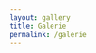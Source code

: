 ```yaml
---
layout: gallery
title: Galerie
permalink: /galerie
---
```

		
<a href="gallery/20170515-DSC04785.jpg" data-lightbox="gallery"><img alt="" src="gallery/20170515-DSC04785.jpg"></a>
<a href="gallery/23.jpg" data-lightbox="gallery"><img alt="" src="gallery/23.jpg"></a>
<a href="gallery/25.jpg" data-lightbox="gallery"><img alt="" src="gallery/25.jpg"></a>
<a href="gallery/CIMG3002.jpg" data-lightbox="gallery"><img alt="" src="gallery/CIMG3002.jpg"></a>
<a href="gallery/CIMG3004.jpg" data-lightbox="gallery"><img alt="" src="gallery/CIMG3004.jpg"></a>
<a href="gallery/CIMG3006.jpg" data-lightbox="gallery"><img alt="" src="gallery/CIMG3006.jpg"></a>
<a href="gallery/CIMG3007.jpg" data-lightbox="gallery"><img alt="" src="gallery/CIMG3007.jpg"></a>
<a href="gallery/CIMG3008.jpg" data-lightbox="gallery"><img alt="" src="gallery/CIMG3008.jpg"></a>
<a href="gallery/CIMG3015.jpg" data-lightbox="gallery"><img alt="" src="gallery/CIMG3015.jpg"></a>
<a href="gallery/CIMG3019.jpg" data-lightbox="gallery"><img alt="" src="gallery/CIMG3019.jpg"></a>
<a href="gallery/CIMG3020.jpg" data-lightbox="gallery"><img alt="" src="gallery/CIMG3020.jpg"></a>
<a href="gallery/CIMG3022.jpg" data-lightbox="gallery"><img alt="" src="gallery/CIMG3022.jpg"></a>
<a href="gallery/CIMG3026.jpg" data-lightbox="gallery"><img alt="" src="gallery/CIMG3026.jpg"></a>
<a href="gallery/CIMG3030.jpg" data-lightbox="gallery"><img alt="" src="gallery/CIMG3030.jpg"></a>
<a href="gallery/CIMG3036.jpg" data-lightbox="gallery"><img alt="" src="gallery/CIMG3036.jpg"></a>
<a href="gallery/CIMG3040.jpg" data-lightbox="gallery"><img alt="" src="gallery/CIMG3040.jpg"></a>
<a href="gallery/CIMG3053.jpg" data-lightbox="gallery"><img alt="" src="gallery/CIMG3053.jpg"></a>
<a href="gallery/CIMG3101.jpg" data-lightbox="gallery"><img alt="" src="gallery/CIMG3101.jpg"></a>
<a href="gallery/CIMG3105.jpg" data-lightbox="gallery"><img alt="" src="gallery/CIMG3105.jpg"></a>
<a href="gallery/CIMG3107.jpg" data-lightbox="gallery"><img alt="" src="gallery/CIMG3107.jpg"></a>
<a href="gallery/CIMG3112.jpg" data-lightbox="gallery"><img alt="" src="gallery/CIMG3112.jpg"></a>
<a href="gallery/CIMG3137.jpg" data-lightbox="gallery"><img alt="" src="gallery/CIMG3137.jpg"></a>
<a href="gallery/CIMG3139.jpg" data-lightbox="gallery"><img alt="" src="gallery/CIMG3139.jpg"></a>
<a href="gallery/CIMG3141.jpg" data-lightbox="gallery"><img alt="" src="gallery/CIMG3141.jpg"></a>
<a href="gallery/CIMG3143.jpg" data-lightbox="gallery"><img alt="" src="gallery/CIMG3143.jpg"></a>
<a href="gallery/CIMG3144.jpg" data-lightbox="gallery"><img alt="" src="gallery/CIMG3144.jpg"></a>
<a href="gallery/CIMG3147.jpg" data-lightbox="gallery"><img alt="" src="gallery/CIMG3147.jpg"></a>
<a href="gallery/CIMG3151.jpg" data-lightbox="gallery"><img alt="" src="gallery/CIMG3151.jpg"></a>
<a href="gallery/CIMG3168.jpg" data-lightbox="gallery"><img alt="" src="gallery/CIMG3168.jpg"></a>
<a href="gallery/CIMG3172.jpg" data-lightbox="gallery"><img alt="" src="gallery/CIMG3172.jpg"></a>
<a href="gallery/CIMG3173.jpg" data-lightbox="gallery"><img alt="" src="gallery/CIMG3173.jpg"></a>
<a href="gallery/DSC04790.JPG" data-lightbox="gallery"><img alt="" src="gallery/DSC04790.JPG"></a>
<a href="gallery/DSCN0390.jpg" data-lightbox="gallery"><img alt="" src="gallery/DSCN0390.jpg"></a>
<a href="gallery/DSCN0391.jpg" data-lightbox="gallery"><img alt="" src="gallery/DSCN0391.jpg"></a>
<a href="gallery/DSCN0393.jpg" data-lightbox="gallery"><img alt="" src="gallery/DSCN0393.jpg"></a>
<a href="gallery/DSCN0395.jpg" data-lightbox="gallery"><img alt="" src="gallery/DSCN0395.jpg"></a>
<a href="gallery/DSCN0399.jpg" data-lightbox="gallery"><img alt="" src="gallery/DSCN0399.jpg"></a>
<a href="gallery/DSCN0400.jpg" data-lightbox="gallery"><img alt="" src="gallery/DSCN0400.jpg"></a>
<a href="gallery/DSCN0406.jpg" data-lightbox="gallery"><img alt="" src="gallery/DSCN0406.jpg"></a>
<a href="gallery/DSCN0410.jpg" data-lightbox="gallery"><img alt="" src="gallery/DSCN0410.jpg"></a>
<a href="gallery/DSCN0436.jpg" data-lightbox="gallery"><img alt="" src="gallery/DSCN0436.jpg"></a>
<a href="gallery/DSCN0437.jpg" data-lightbox="gallery"><img alt="" src="gallery/DSCN0437.jpg"></a>
<a href="gallery/DSCN0438.jpg" data-lightbox="gallery"><img alt="" src="gallery/DSCN0438.jpg"></a>
<a href="gallery/DSCN0441.jpg" data-lightbox="gallery"><img alt="" src="gallery/DSCN0441.jpg"></a>
<a href="gallery/DSCN0442.jpg" data-lightbox="gallery"><img alt="" src="gallery/DSCN0442.jpg"></a>
<a href="gallery/DSCN0443.jpg" data-lightbox="gallery"><img alt="" src="gallery/DSCN0443.jpg"></a>
<a href="gallery/DSCN0444.jpg" data-lightbox="gallery"><img alt="" src="gallery/DSCN0444.jpg"></a>
<a href="gallery/DSCN0448.jpg" data-lightbox="gallery"><img alt="" src="gallery/DSCN0448.jpg"></a>
<a href="gallery/DSCN0458.jpg" data-lightbox="gallery"><img alt="" src="gallery/DSCN0458.jpg"></a>			
